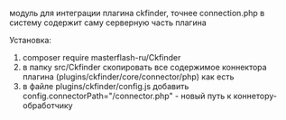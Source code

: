модуль для интеграции плагина ckfinder, точнее connection.php  в систему
содержит саму серверную часть плагина

Установка:

1. composer require masterflash-ru/Ckfinder
2. в папку src/Ckfinder скопировать все содержимое коннектора плагина (plugins/ckfinder/core/connector/php) как есть
3. в файле plugins/ckfinder/config.js добавить config.connectorPath="/connector.php" - новый путь к коннетору-обработчику
